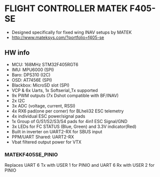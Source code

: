 # FLIGHT CONTROLLER MATEK F405-SE

* Designed specifically for fixed wing INAV setups by MATEK
* http://www.mateksys.com/?portfolio=f405-se

## HW info

* MCU: 168MHz STM32F405RGT6
* IMU: MPU6000 (SPI)
* Baro: DPS310 (I2C)
* OSD: AT7456E (SPI)
* Blackbox: MicroSD slot (SPI)
* VCP & 6x Uarts, 1x Softserial_Tx supported
* 9x PWM outputs (7x Dshot compatible with BF/INAV)
* 2x I2C
* 3x ADC (voltage, current, RSSI)
* 4x RX6 pad(one per corner) for BLheli32 ESC telemetry
* 4x individual ESC power/signal pads
* 1x Group of  G/S1/S2/S3/S4 pads for 4in1 ESC Signal/GND
* 3x LEDs for FC STATUS (Blue, Green) and 3.3V indicator(Red)
* Built in inverter on UART2-RX for SBUS input
* PPM/UART Shared: UART2-RX
* Vbat filtered output power for VTX

### MATEKF405SE_PINIO
Replaces UART 6 Tx with USER 1 for PINIO and UART 6 Rx with USER 2 for PINIO
